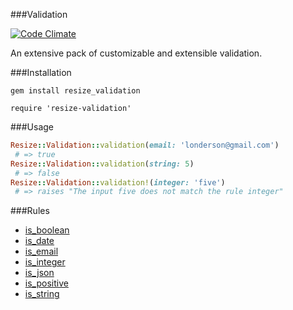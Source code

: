 ###Validation

[![Code Climate](https://codeclimate.com/github/Resize/Validation/badges/gpa.svg)](https://codeclimate.com/github/Resize/Validation)

An extensive pack of customizable and extensible validation.

###Installation

```shell
gem install resize_validation
```

```shell
require 'resize-validation'
```

###Usage

```ruby
Resize::Validation::validation(email: 'londerson@gmail.com')
 # => true
Resize::Validation::validation(string: 5)
 # => false
Resize::Validation::validation!(integer: 'five')
 # => raises "The input five does not match the rule integer"
```

###Rules

* [is_boolean](https://github.com/Resize/Validation/blob/master/lib/resize/rules/is_boolean.rb "Title")
* [is_date](https://github.com/Resize/Validation/blob/master/lib/resize/rules/is_date.rb "Title")
* [is_email](https://github.com/Resize/Validation/blob/master/lib/resize/rules/is_email.rb "Title")
* [is_integer](https://github.com/Resize/Validation/blob/master/lib/resize/rules/is_integer.rb "Title")
* [is_json](https://github.com/Resize/Validation/blob/master/lib/resize/rules/is_json.rb "Title")
* [is_positive](https://github.com/Resize/Validation/blob/master/lib/resize/rules/is_positive.rb "Title")
* [is_string](https://github.com/Resize/Validation/blob/master/lib/resize/rules/is_string.rb "Title")

